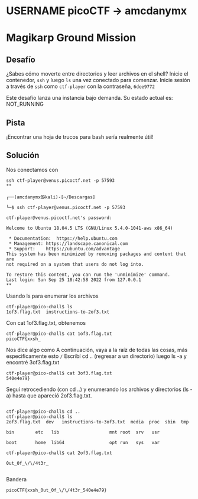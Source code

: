 # USERNAME picoCTF -> amcdanymx
# Magikarp Ground Mission

## Desafío
¿Sabes cómo moverte entre directorios y leer archivos en el shell? Inicie el contenedor, `ssh` y luego `ls` una vez conectado para comenzar. Inicie sesión a través de `ssh` como `ctf-player` con la contraseña, `6dee9772`

Este desafío lanza una instancia bajo demanda.
Su estado actual es: NOT_RUNNING

## Pista

¡Encontrar una hoja de trucos para bash sería realmente útil!

## Solución

Nos conectamos con 
```
ssh ctf-player@venus.picoctf.net -p 57593
**

┌──(amcdanymx㉿kali)-[~/Descargas]

└─$ ssh ctf-player@venus.picoctf.net -p 57593

ctf-player@venus.picoctf.net's password:

Welcome to Ubuntu 18.04.5 LTS (GNU/Linux 5.4.0-1041-aws x86_64)

 * Documentation:  https://help.ubuntu.com
 * Management: https://landscape.canonical.com
 * Support:    https://ubuntu.com/advantage
This system has been minimized by removing packages and content that are
not required on a system that users do not log into.
  
To restore this content, you can run the 'unminimize' command.
Last login: Sun Sep 25 18:42:58 2022 from 127.0.0.1
**

```
Usando ls para enumerar los archivos

```
ctf-player@pico-chall$ ls
1of3.flag.txt  instructions-to-2of3.txt

```

Con cat 1of3.flag.txt, obtenemos


```
ctf-player@pico-chall$ cat 1of3.flag.txt
picoCTF{xxsh_

```

Nos dice algo como
A continuación, vaya a la raíz de todas las cosas, más especificamente esto  `/`
Escribí cd .. (regresar a un directorio) luego ls -a  y encontré 3of3.flag.txt

```
ctf-player@pico-chall$ cat 3of3.flag.txt
540e4e79}
```

Seguí retrocediendo (con cd ..) y enumerando los archivos y directorios (ls -a) hasta que apareció 2of3.flag.txt.

```

ctf-player@pico-chall$ cd ..
ctf-player@pico-chall$ ls
2of3.flag.txt  dev   instructions-to-3of3.txt  media  proc  sbin  tmp

bin        etc   lib                   mnt root  srv   usr

boot       home  lib64                 opt run   sys   var

ctf-player@pico-chall$ cat 2of3.flag.txt

0ut_0f_\/\/4t3r_


```

Bandera
```
picoCTF{xxsh_0ut_0f_\/\/4t3r_540e4e79}
```
